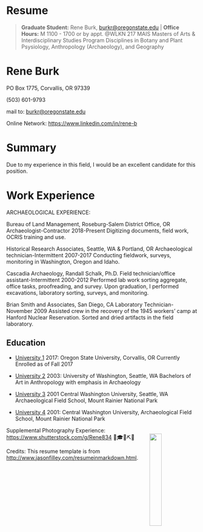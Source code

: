 # Resume
>
>**Graduate Student:** Rene Burk, burkr@oregonstate.edu | **Office Hours:** M 1100 - 1700 or by appt. @WLKN 217
>MAIS Masters of Arts &  Interdisciplinary Studies Program
>Disciplines in Botany and Plant Psysiology, Anthropology (Archaeology), and Geography
>
>
>
>
# Rene Burk

PO Box 1775, Corvallis, OR 97339

(503) 601-9793

mail to: burkr@oregonstate.edu

Online Network: https://www.linkedin.com/in/rene-b

# Summary

Due to my experience in this field, I would be an excellent candidate for this position.

# Work Experience

ARCHAEOLOGICAL EXPERIENCE:

Bureau of Land Management, Roseburg-Salem District Office, OR
Archaeologist-Contractor 2018-Present
Digitizing documents, field work, OCRIS training and use.

Historical Research Associates, Seattle, WA & Portland, OR
Archaeological technician-Intermittent 2007-2017
Conducting fieldwork, surveys, monitoring in Washington, Oregon and Idaho.

Cascadia Archaeology, Randall Schalk, Ph.D.
Field technician/office assistant-Intermittent 2000-2012
Performed lab work sorting aggregate, office tasks, proofreading, and survey.
Upon graduation, I performed excavations, laboratory sorting, surveys, and monitoring.

Brian Smith and Associates, San Diego, CA
Laboratory Technician- November 2009
Assisted crew in the recovery of the 1945 workers’ camp at Hanford Nuclear Reservation. Sorted and dried artifacts in the field laboratory.


## Education

* [University 1] 2017: Oregon State University, Corvallis, OR
Currently Enrolled as of Fall 2017

* [University 2] 2003: University of Washington, Seattle, WA
Bachelors of Art in Anthropology with emphasis in Archaeology

* [University 3] 2001 Central Washington University, Seattle, WA
Archaeological Field School,  Mount Rainier National Park

* [University 4] 2001: Central Washington University,
Archaeological Field School,  Mount Rainier National Park



[University 1]: https://oregonstate.edu/
[University 2]: https://www.washington.edu/
[University 3]: https://www.burkemuseum.org/
[University 4]: https://www.cwu.edu/

Supplemental Photography Experience: https://www.shutterstock.com/g/Rene834
<img src="img/lithic.png" width="25%" height="25%" align="right"/>
🥾🎓👢⛏🚙


Credits: This resume template is from http://www.jasonfilley.com/resumeinmarkdown.html.
